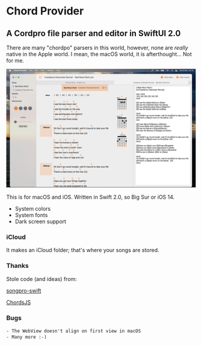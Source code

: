 # Chord Provider

## A Cordpro file parser and editor in SwiftUI 2.0

There are many "chordpo" parsers in this world, however, none are *really* native in the Apple world. I mean, the macOS world, it is afterthought... Not for me.

![Chord Provider](SCREENSHOT.png)

This is for macOS and iOS. Written in Swift 2.0, so Big Sur or iOS 14.

- System colors
- System fonts
- Dark screen support

### iCloud

It makes an iCloud folder; that's where your songs are stored.

### Thanks

Stole code (and ideas) from:

[songpro-swift](https://github.com/SongProOrg/songpro-swift)

[ChordsJS](https://github.com/AlexSchwabauer/ChordJS)

### Bugs
	- The WebView doesn't align on first view in macOS
	- Many more :-)
